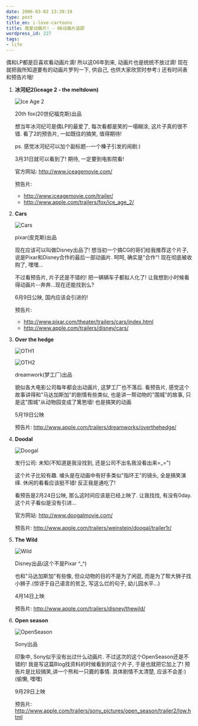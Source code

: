 ```yaml
---
date: 2006-03-02 13:39:19
type: post
title_en: i-love-cartoons
title: 我爱动画片! - 06动画片追踪
wordpress_id: 227
tags:
- life
---
```


偶和LP都是巨喜欢看动画片滴! 所以这06年到来, 动画片也是统统不放过滴! 现在就把我所知道要有的动画片罗列一下, 供自己, 也供大家欣赏时参考:)
还有时间表和预告片哦!

1. **冰河纪2(iceage 2 - the meltdown)**

	![Ice Age 2](http://static.flickr.com/49/106642296_3e69d11b69.jpg)

	20th fox(20世纪福克斯)出品

	想当年冰河纪可是偶LP的最爱了, 每次看都是笑的一塌糊涂, 这片子真的很不错. 看了2的预告片, 一如既往的搞笑, 值得期待!

	ps. 感觉冰河纪可以加个副标题--一个榛子引发的闹剧:)

	3月31日就可以看到了! 期待, 一定要到电影院看!

	官方网站: http://www.iceagemovie.com/

	预告片:
	
	* http://www.iceagemovie.com/trailer/
	* http://www.apple.com/trailers/fox/ice_age_2/

2. **Cars**

	![Cars](http://static.flickr.com/19/106642266_be41a9e583.jpg)

	pixar(皮克斯)出品

	现在应该可以叫做Disney出品了! 想当初一个搞CG的哥们给我推荐这个片子, 说是Pixar和Disney合作的最后一部动画片. 呵呵, 确实是"合作"! 现在彻底被收购了, 嘿嘿...

	不过看预告片, 片子还是不错的! 把一辆辆车子都拟人化了! 让我想到小时候看得动画片--奔奔...现在还能找到么?

	6月9日公映, 国内应该会引进的!

	预告片:
	
	* http://www.pixar.com/theater/trailers/cars/index.html
	* http://www.apple.com/trailers/disney/cars/

3. **Over the hedge**

	![OTH1](http://static.flickr.com/19/106642363_084c3b5c6c.jpg)

	![OTH2](http://static.flickr.com/41/106642339_ae7afccab2.jpg)

	dreamwork(梦工厂)出品

	貌似各大电影公司每年都会出动画片, 这梦工厂也不落后. 看预告片, 感觉这个故事讲得和"马达加斯加"的剧情有些类似, 也是讲一帮动物的"围城"的故事, 只是这"围城"从动物园变成了篱笆墙! 也是搞笑的动画

	5月19日公映

	预告片: <http://www.apple.com/trailers/dreamworks/overthehedge/>

4. **Doodal**

	![Doogal](http://static.flickr.com/48/106642277_361d4b842f.jpg)

	发行公司: 未知(不知道是我没找到, 还是公司不出名我没看出来=_=")

	这个片子比较有趣. 噱头是在动画中有好多类似"指环王"的镜头, 全是搞笑演绎. 休闲的看看应该挺不错! 反正我是通吃了!

	看预告是2月24日公映, 那么这时间应该是已经上映了. 让我找找, 有没有0day. 这个片子看似是没有引进...

	官方网站: <http://www.doogalmovie.com/>

	预告片: <http://www.apple.com/trailers/weinstein/doogal/trailer1r/>

5. **The Wild**

	![Wild](http://static.flickr.com/38/106642253_e886b4a153.jpg)

	Disney出品(这个不是Pixar ^_^)

	也和"马达加斯加"有些像, 但众动物的目的不是为了闲逛, 而是为了帮大狮子找小狮子.(惊讶于自己语言的贫乏, 写这么烂的句子, 幼儿园水平...)

	4月14日上映

	预告片: <http://www.apple.com/trailers/disney/thewild/>

6. **Open season**

	![OpenSeason](http://static.flickr.com/45/106642310_58ee2c8934.jpg)

	Sony出品

	印象中, Sony似乎没有出过什么动画片. 不过这次的这个OpenSeason还是不错的! 我是写这篇Blog找资料的时候看到的这个片子, 于是也就把它加上了! 预告片是比较搞笑,讲一个熊和一只鹿的事情. 具体剧情不太清楚, 应该不会差:)(偷懒, 嘿嘿)

	9月29日上映

	预告片: <http://www.apple.com/trailers/sony_pictures/open_season/trailer2/low.html>
